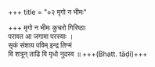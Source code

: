 +++
title = "०२ मृगो न भीमः"

+++
मृगो न भीमः कुचरो गिरिष्ठाः  
परावत आ जगामा परस्याः ।  
सृकं संशाय पविम् इन्द्र तिग्मं  
वि शत्रून् ताढि वि मृधो नुदस्व ॥ +++(Bhatt. tāḍi)+++